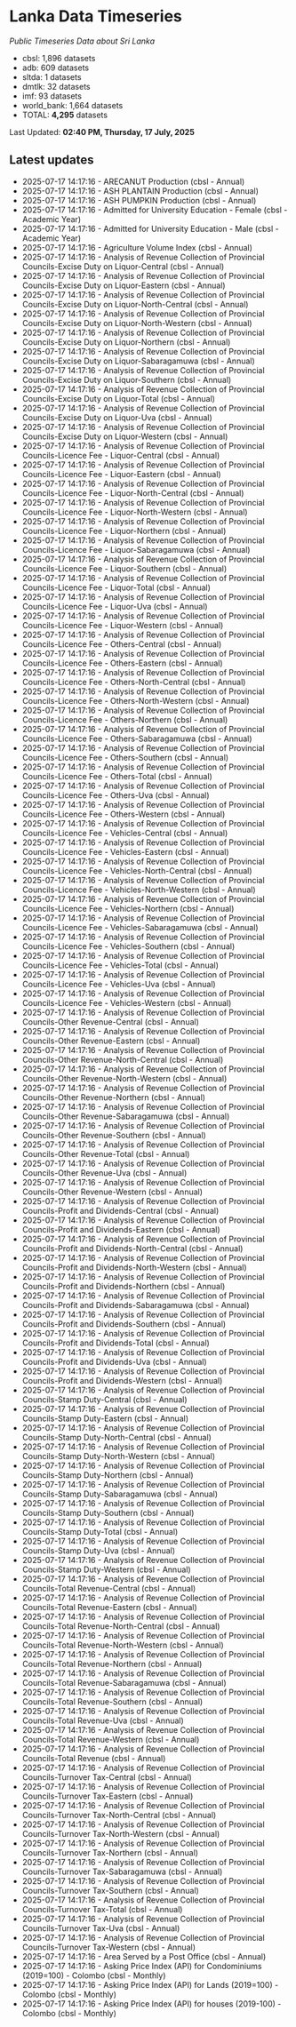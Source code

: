 # Lanka Data Timeseries
*Public Timeseries Data about Sri Lanka*

* cbsl: 1,896 datasets
* adb: 609 datasets
* sltda: 1 datasets
* dmtlk: 32 datasets
* imf: 93 datasets
* world_bank: 1,664 datasets
* TOTAL: **4,295** datasets

Last Updated: **02:40 PM, Thursday, 17 July, 2025**

## Latest updates

* 2025-07-17 14:17:16 - ARECANUT Production (cbsl - Annual)
* 2025-07-17 14:17:16 - ASH PLANTAIN Production (cbsl - Annual)
* 2025-07-17 14:17:16 - ASH PUMPKIN Production (cbsl - Annual)
* 2025-07-17 14:17:16 - Admitted for University Education - Female (cbsl - Academic Year)
* 2025-07-17 14:17:16 - Admitted for University Education - Male (cbsl - Academic Year)
* 2025-07-17 14:17:16 - Agriculture Volume Index (cbsl - Annual)
* 2025-07-17 14:17:16 - Analysis of Revenue Collection of Provincial Councils-Excise Duty on Liquor-Central (cbsl - Annual)
* 2025-07-17 14:17:16 - Analysis of Revenue Collection of Provincial Councils-Excise Duty on Liquor-Eastern (cbsl - Annual)
* 2025-07-17 14:17:16 - Analysis of Revenue Collection of Provincial Councils-Excise Duty on Liquor-North-Central (cbsl - Annual)
* 2025-07-17 14:17:16 - Analysis of Revenue Collection of Provincial Councils-Excise Duty on Liquor-North-Western (cbsl - Annual)
* 2025-07-17 14:17:16 - Analysis of Revenue Collection of Provincial Councils-Excise Duty on Liquor-Northern (cbsl - Annual)
* 2025-07-17 14:17:16 - Analysis of Revenue Collection of Provincial Councils-Excise Duty on Liquor-Sabaragamuwa (cbsl - Annual)
* 2025-07-17 14:17:16 - Analysis of Revenue Collection of Provincial Councils-Excise Duty on Liquor-Southern (cbsl - Annual)
* 2025-07-17 14:17:16 - Analysis of Revenue Collection of Provincial Councils-Excise Duty on Liquor-Total (cbsl - Annual)
* 2025-07-17 14:17:16 - Analysis of Revenue Collection of Provincial Councils-Excise Duty on Liquor-Uva (cbsl - Annual)
* 2025-07-17 14:17:16 - Analysis of Revenue Collection of Provincial Councils-Excise Duty on Liquor-Western (cbsl - Annual)
* 2025-07-17 14:17:16 - Analysis of Revenue Collection of Provincial Councils-Licence Fee - Liquor-Central (cbsl - Annual)
* 2025-07-17 14:17:16 - Analysis of Revenue Collection of Provincial Councils-Licence Fee - Liquor-Eastern (cbsl - Annual)
* 2025-07-17 14:17:16 - Analysis of Revenue Collection of Provincial Councils-Licence Fee - Liquor-North-Central (cbsl - Annual)
* 2025-07-17 14:17:16 - Analysis of Revenue Collection of Provincial Councils-Licence Fee - Liquor-North-Western (cbsl - Annual)
* 2025-07-17 14:17:16 - Analysis of Revenue Collection of Provincial Councils-Licence Fee - Liquor-Northern (cbsl - Annual)
* 2025-07-17 14:17:16 - Analysis of Revenue Collection of Provincial Councils-Licence Fee - Liquor-Sabaragamuwa (cbsl - Annual)
* 2025-07-17 14:17:16 - Analysis of Revenue Collection of Provincial Councils-Licence Fee - Liquor-Southern (cbsl - Annual)
* 2025-07-17 14:17:16 - Analysis of Revenue Collection of Provincial Councils-Licence Fee - Liquor-Total (cbsl - Annual)
* 2025-07-17 14:17:16 - Analysis of Revenue Collection of Provincial Councils-Licence Fee - Liquor-Uva (cbsl - Annual)
* 2025-07-17 14:17:16 - Analysis of Revenue Collection of Provincial Councils-Licence Fee - Liquor-Western (cbsl - Annual)
* 2025-07-17 14:17:16 - Analysis of Revenue Collection of Provincial Councils-Licence Fee - Others-Central (cbsl - Annual)
* 2025-07-17 14:17:16 - Analysis of Revenue Collection of Provincial Councils-Licence Fee - Others-Eastern (cbsl - Annual)
* 2025-07-17 14:17:16 - Analysis of Revenue Collection of Provincial Councils-Licence Fee - Others-North-Central (cbsl - Annual)
* 2025-07-17 14:17:16 - Analysis of Revenue Collection of Provincial Councils-Licence Fee - Others-North-Western (cbsl - Annual)
* 2025-07-17 14:17:16 - Analysis of Revenue Collection of Provincial Councils-Licence Fee - Others-Northern (cbsl - Annual)
* 2025-07-17 14:17:16 - Analysis of Revenue Collection of Provincial Councils-Licence Fee - Others-Sabaragamuwa (cbsl - Annual)
* 2025-07-17 14:17:16 - Analysis of Revenue Collection of Provincial Councils-Licence Fee - Others-Southern (cbsl - Annual)
* 2025-07-17 14:17:16 - Analysis of Revenue Collection of Provincial Councils-Licence Fee - Others-Total (cbsl - Annual)
* 2025-07-17 14:17:16 - Analysis of Revenue Collection of Provincial Councils-Licence Fee - Others-Uva (cbsl - Annual)
* 2025-07-17 14:17:16 - Analysis of Revenue Collection of Provincial Councils-Licence Fee - Others-Western (cbsl - Annual)
* 2025-07-17 14:17:16 - Analysis of Revenue Collection of Provincial Councils-Licence Fee - Vehicles-Central (cbsl - Annual)
* 2025-07-17 14:17:16 - Analysis of Revenue Collection of Provincial Councils-Licence Fee - Vehicles-Eastern (cbsl - Annual)
* 2025-07-17 14:17:16 - Analysis of Revenue Collection of Provincial Councils-Licence Fee - Vehicles-North-Central (cbsl - Annual)
* 2025-07-17 14:17:16 - Analysis of Revenue Collection of Provincial Councils-Licence Fee - Vehicles-North-Western (cbsl - Annual)
* 2025-07-17 14:17:16 - Analysis of Revenue Collection of Provincial Councils-Licence Fee - Vehicles-Northern (cbsl - Annual)
* 2025-07-17 14:17:16 - Analysis of Revenue Collection of Provincial Councils-Licence Fee - Vehicles-Sabaragamuwa (cbsl - Annual)
* 2025-07-17 14:17:16 - Analysis of Revenue Collection of Provincial Councils-Licence Fee - Vehicles-Southern (cbsl - Annual)
* 2025-07-17 14:17:16 - Analysis of Revenue Collection of Provincial Councils-Licence Fee - Vehicles-Total (cbsl - Annual)
* 2025-07-17 14:17:16 - Analysis of Revenue Collection of Provincial Councils-Licence Fee - Vehicles-Uva (cbsl - Annual)
* 2025-07-17 14:17:16 - Analysis of Revenue Collection of Provincial Councils-Licence Fee - Vehicles-Western (cbsl - Annual)
* 2025-07-17 14:17:16 - Analysis of Revenue Collection of Provincial Councils-Other Revenue-Central (cbsl - Annual)
* 2025-07-17 14:17:16 - Analysis of Revenue Collection of Provincial Councils-Other Revenue-Eastern (cbsl - Annual)
* 2025-07-17 14:17:16 - Analysis of Revenue Collection of Provincial Councils-Other Revenue-North-Central (cbsl - Annual)
* 2025-07-17 14:17:16 - Analysis of Revenue Collection of Provincial Councils-Other Revenue-North-Western (cbsl - Annual)
* 2025-07-17 14:17:16 - Analysis of Revenue Collection of Provincial Councils-Other Revenue-Northern (cbsl - Annual)
* 2025-07-17 14:17:16 - Analysis of Revenue Collection of Provincial Councils-Other Revenue-Sabaragamuwa (cbsl - Annual)
* 2025-07-17 14:17:16 - Analysis of Revenue Collection of Provincial Councils-Other Revenue-Southern (cbsl - Annual)
* 2025-07-17 14:17:16 - Analysis of Revenue Collection of Provincial Councils-Other Revenue-Total (cbsl - Annual)
* 2025-07-17 14:17:16 - Analysis of Revenue Collection of Provincial Councils-Other Revenue-Uva (cbsl - Annual)
* 2025-07-17 14:17:16 - Analysis of Revenue Collection of Provincial Councils-Other Revenue-Western (cbsl - Annual)
* 2025-07-17 14:17:16 - Analysis of Revenue Collection of Provincial Councils-Profit and Dividends-Central (cbsl - Annual)
* 2025-07-17 14:17:16 - Analysis of Revenue Collection of Provincial Councils-Profit and Dividends-Eastern (cbsl - Annual)
* 2025-07-17 14:17:16 - Analysis of Revenue Collection of Provincial Councils-Profit and Dividends-North-Central (cbsl - Annual)
* 2025-07-17 14:17:16 - Analysis of Revenue Collection of Provincial Councils-Profit and Dividends-North-Western (cbsl - Annual)
* 2025-07-17 14:17:16 - Analysis of Revenue Collection of Provincial Councils-Profit and Dividends-Northern (cbsl - Annual)
* 2025-07-17 14:17:16 - Analysis of Revenue Collection of Provincial Councils-Profit and Dividends-Sabaragamuwa (cbsl - Annual)
* 2025-07-17 14:17:16 - Analysis of Revenue Collection of Provincial Councils-Profit and Dividends-Southern (cbsl - Annual)
* 2025-07-17 14:17:16 - Analysis of Revenue Collection of Provincial Councils-Profit and Dividends-Total (cbsl - Annual)
* 2025-07-17 14:17:16 - Analysis of Revenue Collection of Provincial Councils-Profit and Dividends-Uva (cbsl - Annual)
* 2025-07-17 14:17:16 - Analysis of Revenue Collection of Provincial Councils-Profit and Dividends-Western (cbsl - Annual)
* 2025-07-17 14:17:16 - Analysis of Revenue Collection of Provincial Councils-Stamp Duty-Central (cbsl - Annual)
* 2025-07-17 14:17:16 - Analysis of Revenue Collection of Provincial Councils-Stamp Duty-Eastern (cbsl - Annual)
* 2025-07-17 14:17:16 - Analysis of Revenue Collection of Provincial Councils-Stamp Duty-North-Central (cbsl - Annual)
* 2025-07-17 14:17:16 - Analysis of Revenue Collection of Provincial Councils-Stamp Duty-North-Western (cbsl - Annual)
* 2025-07-17 14:17:16 - Analysis of Revenue Collection of Provincial Councils-Stamp Duty-Northern (cbsl - Annual)
* 2025-07-17 14:17:16 - Analysis of Revenue Collection of Provincial Councils-Stamp Duty-Sabaragamuwa (cbsl - Annual)
* 2025-07-17 14:17:16 - Analysis of Revenue Collection of Provincial Councils-Stamp Duty-Southern (cbsl - Annual)
* 2025-07-17 14:17:16 - Analysis of Revenue Collection of Provincial Councils-Stamp Duty-Total (cbsl - Annual)
* 2025-07-17 14:17:16 - Analysis of Revenue Collection of Provincial Councils-Stamp Duty-Uva (cbsl - Annual)
* 2025-07-17 14:17:16 - Analysis of Revenue Collection of Provincial Councils-Stamp Duty-Western (cbsl - Annual)
* 2025-07-17 14:17:16 - Analysis of Revenue Collection of Provincial Councils-Total Revenue-Central (cbsl - Annual)
* 2025-07-17 14:17:16 - Analysis of Revenue Collection of Provincial Councils-Total Revenue-Eastern (cbsl - Annual)
* 2025-07-17 14:17:16 - Analysis of Revenue Collection of Provincial Councils-Total Revenue-North-Central (cbsl - Annual)
* 2025-07-17 14:17:16 - Analysis of Revenue Collection of Provincial Councils-Total Revenue-North-Western (cbsl - Annual)
* 2025-07-17 14:17:16 - Analysis of Revenue Collection of Provincial Councils-Total Revenue-Northern (cbsl - Annual)
* 2025-07-17 14:17:16 - Analysis of Revenue Collection of Provincial Councils-Total Revenue-Sabaragamuwa (cbsl - Annual)
* 2025-07-17 14:17:16 - Analysis of Revenue Collection of Provincial Councils-Total Revenue-Southern (cbsl - Annual)
* 2025-07-17 14:17:16 - Analysis of Revenue Collection of Provincial Councils-Total Revenue-Uva (cbsl - Annual)
* 2025-07-17 14:17:16 - Analysis of Revenue Collection of Provincial Councils-Total Revenue-Western (cbsl - Annual)
* 2025-07-17 14:17:16 - Analysis of Revenue Collection of Provincial Councils-Total Revenue (cbsl - Annual)
* 2025-07-17 14:17:16 - Analysis of Revenue Collection of Provincial Councils-Turnover Tax-Central (cbsl - Annual)
* 2025-07-17 14:17:16 - Analysis of Revenue Collection of Provincial Councils-Turnover Tax-Eastern (cbsl - Annual)
* 2025-07-17 14:17:16 - Analysis of Revenue Collection of Provincial Councils-Turnover Tax-North-Central (cbsl - Annual)
* 2025-07-17 14:17:16 - Analysis of Revenue Collection of Provincial Councils-Turnover Tax-North-Western (cbsl - Annual)
* 2025-07-17 14:17:16 - Analysis of Revenue Collection of Provincial Councils-Turnover Tax-Northern (cbsl - Annual)
* 2025-07-17 14:17:16 - Analysis of Revenue Collection of Provincial Councils-Turnover Tax-Sabaragamuwa (cbsl - Annual)
* 2025-07-17 14:17:16 - Analysis of Revenue Collection of Provincial Councils-Turnover Tax-Southern (cbsl - Annual)
* 2025-07-17 14:17:16 - Analysis of Revenue Collection of Provincial Councils-Turnover Tax-Total (cbsl - Annual)
* 2025-07-17 14:17:16 - Analysis of Revenue Collection of Provincial Councils-Turnover Tax-Uva (cbsl - Annual)
* 2025-07-17 14:17:16 - Analysis of Revenue Collection of Provincial Councils-Turnover Tax-Western (cbsl - Annual)
* 2025-07-17 14:17:16 - Area Served by a Post Office (cbsl - Annual)
* 2025-07-17 14:17:16 - Asking Price Index (API) for Condominiums (2019=100) - Colombo (cbsl - Monthly)
* 2025-07-17 14:17:16 - Asking Price Index (API) for Lands (2019=100) - Colombo (cbsl - Monthly)
* 2025-07-17 14:17:16 - Asking Price Index (API) for houses (2019-100) - Colombo (cbsl - Monthly)
